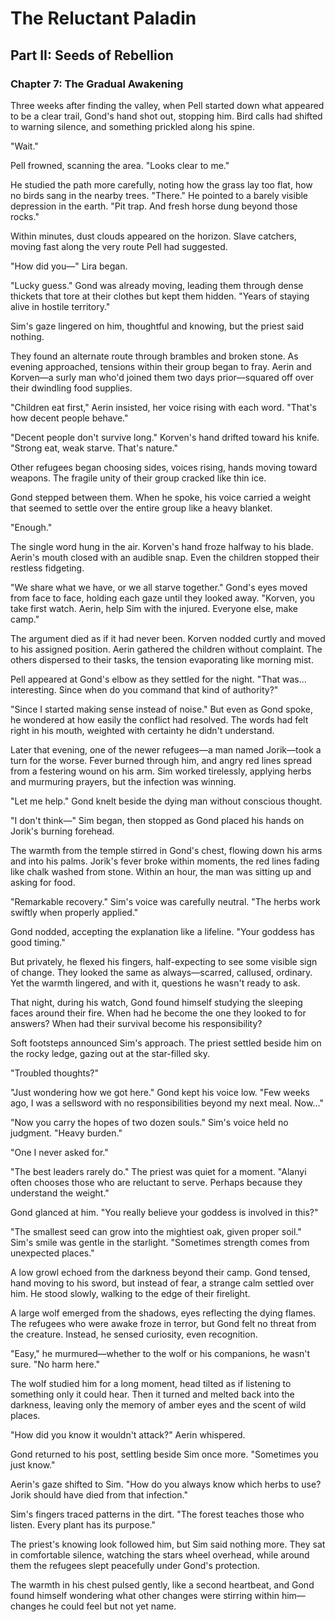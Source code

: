 # The Reluctant Paladin

## Part II: Seeds of Rebellion

### Chapter 7: The Gradual Awakening

Three weeks after finding the valley, when Pell started down what appeared to be a clear trail, Gond's hand shot out, stopping him. Bird calls had shifted to warning silence, and something prickled along his spine.

"Wait."

Pell frowned, scanning the area. "Looks clear to me."

He studied the path more carefully, noting how the grass lay too flat, how no birds sang in the nearby trees. "There." He pointed to a barely visible depression in the earth. "Pit trap. And fresh horse dung beyond those rocks."

Within minutes, dust clouds appeared on the horizon. Slave catchers, moving fast along the very route Pell had suggested.

"How did you—" Lira began.

"Lucky guess." Gond was already moving, leading them through dense thickets that tore at their clothes but kept them hidden. "Years of staying alive in hostile territory."

Sim's gaze lingered on him, thoughtful and knowing, but the priest said nothing.

They found an alternate route through brambles and broken stone. As evening approached, tensions within their group began to fray. Aerin and Korven—a surly man who'd joined them two days prior—squared off over their dwindling food supplies.

"Children eat first," Aerin insisted, her voice rising with each word. "That's how decent people behave."

"Decent people don't survive long." Korven's hand drifted toward his knife. "Strong eat, weak starve. That's nature."

Other refugees began choosing sides, voices rising, hands moving toward weapons. The fragile unity of their group cracked like thin ice.

Gond stepped between them. When he spoke, his voice carried a weight that seemed to settle over the entire group like a heavy blanket.

"Enough."

The single word hung in the air. Korven's hand froze halfway to his blade. Aerin's mouth closed with an audible snap. Even the children stopped their restless fidgeting.

"We share what we have, or we all starve together." Gond's eyes moved from face to face, holding each gaze until they looked away. "Korven, you take first watch. Aerin, help Sim with the injured. Everyone else, make camp."

The argument died as if it had never been. Korven nodded curtly and moved to his assigned position. Aerin gathered the children without complaint. The others dispersed to their tasks, the tension evaporating like morning mist.

Pell appeared at Gond's elbow as they settled for the night. "That was... interesting. Since when do you command that kind of authority?"

"Since I started making sense instead of noise." But even as Gond spoke, he wondered at how easily the conflict had resolved. The words had felt right in his mouth, weighted with certainty he didn't understand.

Later that evening, one of the newer refugees—a man named Jorik—took a turn for the worse. Fever burned through him, and angry red lines spread from a festering wound on his arm. Sim worked tirelessly, applying herbs and murmuring prayers, but the infection was winning.

"Let me help." Gond knelt beside the dying man without conscious thought.

"I don't think—" Sim began, then stopped as Gond placed his hands on Jorik's burning forehead.

The warmth from the temple stirred in Gond's chest, flowing down his arms and into his palms. Jorik's fever broke within moments, the red lines fading like chalk washed from stone. Within an hour, the man was sitting up and asking for food.

"Remarkable recovery." Sim's voice was carefully neutral. "The herbs work swiftly when properly applied."

Gond nodded, accepting the explanation like a lifeline. "Your goddess has good timing."

But privately, he flexed his fingers, half-expecting to see some visible sign of change. They looked the same as always—scarred, callused, ordinary. Yet the warmth lingered, and with it, questions he wasn't ready to ask.

That night, during his watch, Gond found himself studying the sleeping faces around their fire. When had he become the one they looked to for answers? When had their survival become his responsibility?

Soft footsteps announced Sim's approach. The priest settled beside him on the rocky ledge, gazing out at the star-filled sky.

"Troubled thoughts?"

"Just wondering how we got here." Gond kept his voice low. "Few weeks ago, I was a sellsword with no responsibilities beyond my next meal. Now..."

"Now you carry the hopes of two dozen souls." Sim's voice held no judgment. "Heavy burden."

"One I never asked for."

"The best leaders rarely do." The priest was quiet for a moment. "Alanyi often chooses those who are reluctant to serve. Perhaps because they understand the weight."

Gond glanced at him. "You really believe your goddess is involved in this?"

"The smallest seed can grow into the mightiest oak, given proper soil." Sim's smile was gentle in the starlight. "Sometimes strength comes from unexpected places."

A low growl echoed from the darkness beyond their camp. Gond tensed, hand moving to his sword, but instead of fear, a strange calm settled over him. He stood slowly, walking to the edge of their firelight.

A large wolf emerged from the shadows, eyes reflecting the dying flames. The refugees who were awake froze in terror, but Gond felt no threat from the creature. Instead, he sensed curiosity, even recognition.

"Easy," he murmured—whether to the wolf or his companions, he wasn't sure. "No harm here."

The wolf studied him for a long moment, head tilted as if listening to something only it could hear. Then it turned and melted back into the darkness, leaving only the memory of amber eyes and the scent of wild places.

"How did you know it wouldn't attack?" Aerin whispered.

Gond returned to his post, settling beside Sim once more. "Sometimes you just know."

Aerin's gaze shifted to Sim. "How do you always know which herbs to use? Jorik should have died from that infection."

Sim's fingers traced patterns in the dirt. "The forest teaches those who listen. Every plant has its purpose."

The priest's knowing look followed him, but Sim said nothing more. They sat in comfortable silence, watching the stars wheel overhead, while around them the refugees slept peacefully under Gond's protection.

The warmth in his chest pulsed gently, like a second heartbeat, and Gond found himself wondering what other changes were stirring within him—changes he could feel but not yet name.
